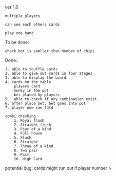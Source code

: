 ver 1.0

    multiple players

    can see each others cards

    play one hand


To be done:

    check bet is samller than number of chips


Done:

    1. able to shuffle cards
    2. able to give out cards in four stages
    3. able to display the board
    4. cards on the table
        players card
        money in the pot
        bet placed by players
    5.  able to check if any combination exist
    6. after place bet, bet goes into pot
    7. player now can fold 

    combi checking
        1. Royal flush     
        2. Straight flush 
        3. Four of a kind  
        4. Full house
        5. Flush
        6. Straight        
        7. Three of a kind
        8. Two pair
        9. Pair
        10. High Card


potential bug:
    cards might run out if player number > 

